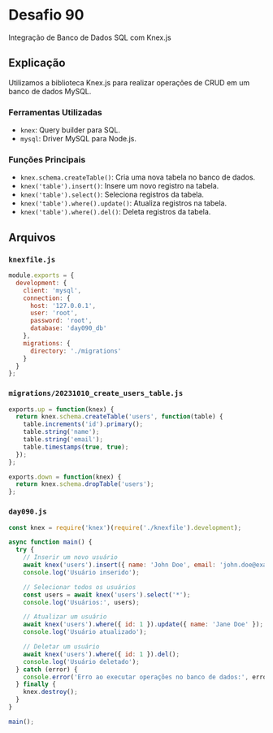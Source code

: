 # Desafio 90

Integração de Banco de Dados SQL com Knex.js

## Explicação

Utilizamos a biblioteca Knex.js para realizar operações de CRUD em um banco de dados MySQL.

### Ferramentas Utilizadas

- `knex`: Query builder para SQL.
- `mysql`: Driver MySQL para Node.js.

### Funções Principais

- `knex.schema.createTable()`: Cria uma nova tabela no banco de dados.
- `knex('table').insert()`: Insere um novo registro na tabela.
- `knex('table').select()`: Seleciona registros da tabela.
- `knex('table').where().update()`: Atualiza registros na tabela.
- `knex('table').where().del()`: Deleta registros da tabela.

## Arquivos

### `knexfile.js`

```js
module.exports = {
  development: {
    client: 'mysql',
    connection: {
      host: '127.0.0.1',
      user: 'root',
      password: 'root',
      database: 'day090_db'
    },
    migrations: {
      directory: './migrations'
    }
  }
};
```

### `migrations/20231010_create_users_table.js`

```js
exports.up = function(knex) {
  return knex.schema.createTable('users', function(table) {
    table.increments('id').primary();
    table.string('name');
    table.string('email');
    table.timestamps(true, true);
  });
};

exports.down = function(knex) {
  return knex.schema.dropTable('users');
};
```

### `day090.js`

```js
const knex = require('knex')(require('./knexfile').development);

async function main() {
  try {
    // Inserir um novo usuário
    await knex('users').insert({ name: 'John Doe', email: 'john.doe@example.com' });
    console.log('Usuário inserido');

    // Selecionar todos os usuários
    const users = await knex('users').select('*');
    console.log('Usuários:', users);

    // Atualizar um usuário
    await knex('users').where({ id: 1 }).update({ name: 'Jane Doe' });
    console.log('Usuário atualizado');

    // Deletar um usuário
    await knex('users').where({ id: 1 }).del();
    console.log('Usuário deletado');
  } catch (error) {
    console.error('Erro ao executar operações no banco de dados:', error);
  } finally {
    knex.destroy();
  }
}

main();
```